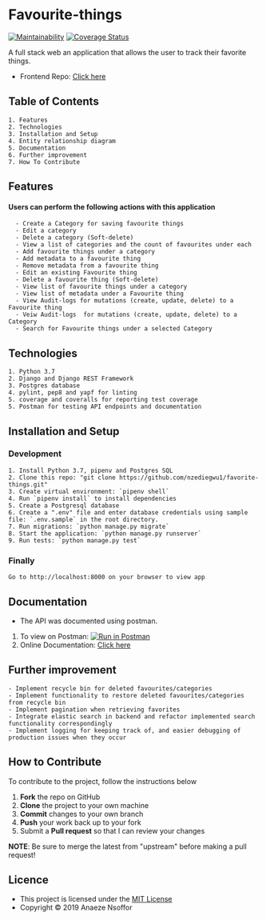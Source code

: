 # Favourite-things
[![Maintainability](https://api.codeclimate.com/v1/badges/95b0d3c5a1019ec14339/maintainability)](https://codeclimate.com/github/nzediegwu1/favorite-things/maintainability)  [![Coverage Status](https://coveralls.io/repos/github/nzediegwu1/favorite-things/badge.svg?branch=master)](https://coveralls.io/github/nzediegwu1/favorite-things?branch=master)


A full stack web an application that allows the user to track their favorite things.
- Frontend Repo: [Click here](https://github.com/nzediegwu1/favorite-things-ui)


## Table of Contents

    1. Features
    2. Technologies
    3. Installation and Setup
    4. Entity relationship diagram
    5. Documentation
    6. Further improvement
    7. How To Contribute

## Features
  #### Users can perform the following actions with this application
    
      - Create a Category for saving favourite things
      - Edit a category
      - Delete a category (Soft-delete)
      - View a list of categories and the count of favourites under each
      - Add favourite things under a category
      - Add metadata to a favourite thing
      - Remove metadata from a favourite thing
      - Edit an existing Favourite thing
      - Delete a favourite thing (Soft-delete)
      - View list of favourite things under a category
      - View list of metadata under a Favourite thing
      - View Audit-logs for mutations (create, update, delete) to a Favourite thing
      - Veiw Audit-logs  for mutations (create, update, delete) to a Category
      - Search for Favourite things under a selected Category
  
  
## Technologies
    1. Python 3.7
    2. Django and Django REST Framework
    3. Postgres database
    4. pylint, pep8 and yapf for linting
    5. coverage and coveralls for reporting test coverage
    5. Postman for testing API endpoints and documentation




## Installation and Setup
 
 ### Development
    1. Install Python 3.7, pipenv and Postgres SQL
    2. Clone this repo: "git clone https://github.com/nzediegwu1/favorite-things.git"
    3. Create virtual environment: `pipenv shell`
    4. Run `pipenv install` to install dependencies
    5. Create a Postgresql database
    6. Create a ".env" file and enter database credentials using sample file: `.env.sample` in the root directory.
    7. Run migrations: `python manage.py migrate`
    8. Start the application: `python manage.py runserver`
    9. Run tests: `python manage.py test`
    
  ### Finally
    Go to http://localhost:8000 on your browser to view app


## Documentation

* The API was documented using postman.
1. To view on Postman: [![Run in Postman](https://run.pstmn.io/button.svg)](https://app.getpostman.com/run-collection/748bfdae01b196cbf17c)
2. Online Documentation: [Click here](https://documenter.getpostman.com/view/4912237/SVSHrVC3?version=latest)


## Further improvement
    - Implement recycle bin for deleted favourites/categories
    - Implement functionality to restore deleted favourites/categories from recycle bin
    - Implement pagination when retrieving favorites
    - Integrate elastic search in backend and refactor implemented search functionality correspondingly
    - Implement logging for keeping track of, and easier debugging of production issues when they occur

## How to Contribute
To contribute to the project, follow the instructions below
 1. **Fork** the repo on GitHub
 2. **Clone** the project to your own machine
 3. **Commit** changes to your own branch
 4. **Push** your work back up to your fork
 5. Submit a **Pull request** so that I can review your changes

**NOTE**: Be sure to merge the latest from "upstream" before making a pull request!

## Licence
* This project is licensed under the [MIT License](https://github.com/nzediegwu1/crypto-currency-tracker/blob/master/LICENSE)
* Copyright ©  2019 Anaeze Nsoffor
